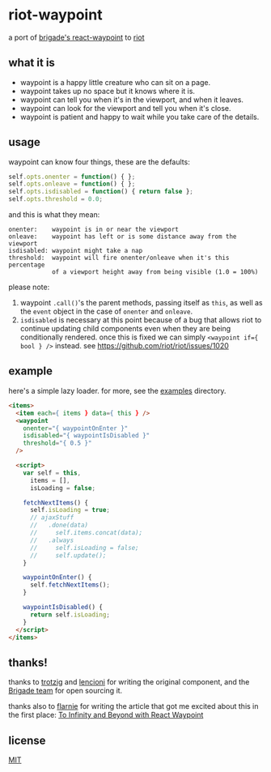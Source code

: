 # riot-waypoint

a port of [brigade's react-waypoint](https://github.com/brigade/react-waypoint) to [riot](https://muut.com/riotjs/)

## what it is
-  waypoint is a happy little creature who can sit on a page.
-  waypoint takes up no space but it knows where it is.
-  waypoint can tell you when it's in the viewport, and when it leaves.
-  waypoint can look for the viewport and tell you when it's close.
-  waypoint is patient and happy to wait while you take care of the details.

## usage

waypoint can know four things, these are the defaults:

```javascript
self.opts.onenter = function() { };
self.opts.onleave = function() { };
self.opts.isdisabled = function() { return false };
self.opts.threshold = 0.0;
```

and this is what they mean:

```
onenter:    waypoint is in or near the viewport
onleave:    waypoint has left or is some distance away from the viewport
isdisabled: waypoint might take a nap
threshold:  waypoint will fire onenter/onleave when it's this percentage
            of a viewport height away from being visible (1.0 = 100%)
```

please note:

1. waypoint `.call()`'s the parent methods, passing itself as `this`, as well as the `event` object in the case of `onenter` and `onleave`.
2. `isdisabled` is necessary at this point because of a bug that allows riot to continue updating child components even when they are being conditionally rendered. once this is fixed we can simply `<waypoint if={ bool } />` instead. see https://github.com/riot/riot/issues/1020

## example

here's a simple lazy loader. for more, see the [examples](./examples) directory.

```html
<items>
  <item each={ items } data={ this } />
  <waypoint
    onenter="{ waypointOnEnter }"
    isdisabled="{ waypointIsDisabled }"
    threshold="{ 0.5 }"
  /> 

  <script>
    var self = this,
      items = [],
      isLoading = false;

    fetchNextItems() {
      self.isLoading = true;
      // ajaxStuff
      //   .done(data)
      //     self.items.concat(data);
      //   .always
      //     self.isLoading = false;
      //     self.update();
    }

    waypointOnEnter() {
      self.fetchNextItems();
    }

    waypointIsDisabled() {
      return self.isLoading;
    }
  </script>
</items> 
```

## thanks!

thanks to [trotzig](https://github.com/trotzig) and [lencioni](https://github.com/lencioni) for writing the original component,
and the [Brigade team](https://github.com/brigade/) for open sourcing it.

thanks also to [flarnie](https://github.com/flarnie) for writing the article that got me excited about this in the first place:
[To Infinity and Beyond with React Waypoint](https://medium.com/brigade-engineering/to-infinity-and-beyond-with-react-waypoint-cb5ba46a9150)

## license
[MIT](./LICENSE)
